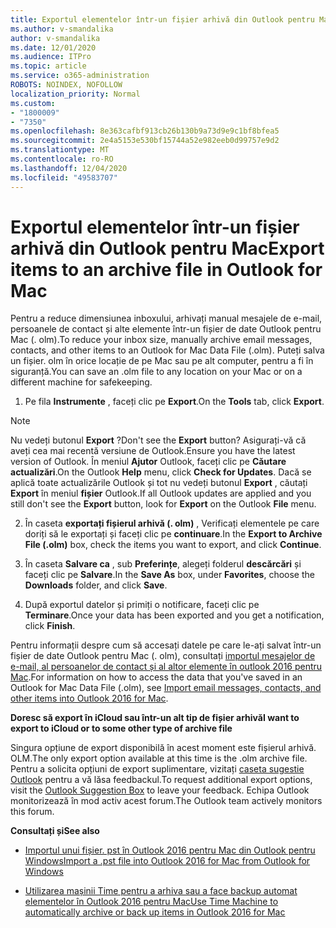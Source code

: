 ```yaml
---
title: Exportul elementelor într-un fișier arhivă din Outlook pentru Mac
ms.author: v-smandalika
author: v-smandalika
ms.date: 12/01/2020
ms.audience: ITPro
ms.topic: article
ms.service: o365-administration
ROBOTS: NOINDEX, NOFOLLOW
localization_priority: Normal
ms.custom:
- "1800009"
- "7350"
ms.openlocfilehash: 8e363cafbf913cb26b130b9a73d9e9c1bf8bfea5
ms.sourcegitcommit: 2e4a5153e530bf15744a52e982eeb0d99757e9d2
ms.translationtype: MT
ms.contentlocale: ro-RO
ms.lasthandoff: 12/04/2020
ms.locfileid: "49583707"
---
```

# <a name="export-items-to-an-archive-file-in-outlook-for-mac"></a><span data-ttu-id="1c928-102">Exportul elementelor într-un fișier arhivă din Outlook pentru Mac</span><span class="sxs-lookup"><span data-stu-id="1c928-102">Export items to an archive file in Outlook for Mac</span></span>

<span data-ttu-id="1c928-103">Pentru a reduce dimensiunea inboxului, arhivați manual mesajele de e-mail, persoanele de contact și alte elemente într-un fișier de date Outlook pentru Mac (. olm).</span><span class="sxs-lookup"><span data-stu-id="1c928-103">To reduce your inbox size, manually archive email messages, contacts, and other items to an Outlook for Mac Data File (.olm).</span></span> <span data-ttu-id="1c928-104">Puteți salva un fișier. olm în orice locație de pe Mac sau pe alt computer, pentru a fi în siguranță.</span><span class="sxs-lookup"><span data-stu-id="1c928-104">You can save an .olm file to any location on your Mac or on a different machine for safekeeping.</span></span>

1. <span data-ttu-id="1c928-105">Pe fila **Instrumente** , faceți clic pe **Export**.</span><span class="sxs-lookup"><span data-stu-id="1c928-105">On the **Tools** tab, click **Export**.</span></span>

> [!NOTE]
> <span data-ttu-id="1c928-106">Nu vedeți butonul **Export** ?</span><span class="sxs-lookup"><span data-stu-id="1c928-106">Don't see the **Export** button?</span></span> <span data-ttu-id="1c928-107">Asigurați-vă că aveți cea mai recentă versiune de Outlook.</span><span class="sxs-lookup"><span data-stu-id="1c928-107">Ensure you have the latest version of Outlook.</span></span> <span data-ttu-id="1c928-108">În meniul **Ajutor** Outlook, faceți clic pe **Căutare actualizări**.</span><span class="sxs-lookup"><span data-stu-id="1c928-108">On the Outlook **Help** menu, click **Check for Updates**.</span></span> <span data-ttu-id="1c928-109">Dacă se aplică toate actualizările Outlook și tot nu vedeți butonul **Export** , căutați **Export** în meniul **fișier** Outlook.</span><span class="sxs-lookup"><span data-stu-id="1c928-109">If all Outlook updates are applied and you still don't see the **Export** button, look for **Export** on the Outlook **File** menu.</span></span>

2. <span data-ttu-id="1c928-110">În caseta **exportați fișierul arhivă (. olm)** , Verificați elementele pe care doriți să le exportați și faceți clic pe **continuare**.</span><span class="sxs-lookup"><span data-stu-id="1c928-110">In the **Export to Archive File (.olm)** box, check the items you want to export, and click **Continue**.</span></span>

3. <span data-ttu-id="1c928-111">În caseta **Salvare ca** , sub **Preferințe**, alegeți folderul **descărcări** și faceți clic pe **Salvare**.</span><span class="sxs-lookup"><span data-stu-id="1c928-111">In the **Save As** box, under **Favorites**, choose the **Downloads** folder, and click **Save**.</span></span>

4. <span data-ttu-id="1c928-112">După exportul datelor și primiți o notificare, faceți clic pe **Terminare**.</span><span class="sxs-lookup"><span data-stu-id="1c928-112">Once your data has been exported and you get a notification, click **Finish**.</span></span>

<span data-ttu-id="1c928-113">Pentru informații despre cum să accesați datele pe care le-ați salvat într-un fișier de date Outlook pentru Mac (. olm), consultați [importul mesajelor de e-mail, al persoanelor de contact și al altor elemente în outlook 2016 pentru Mac](https://support.microsoft.com/office/import-and-export-outlook-email-contacts-and-calendar-92577192-3881-4502-b79d-c3bbada6c8ef#ID0EAACAAA=macOS).</span><span class="sxs-lookup"><span data-stu-id="1c928-113">For information on how to access the data that you've saved in an Outlook for Mac Data File (.olm), see [Import email messages, contacts, and other items into Outlook 2016 for Mac](https://support.microsoft.com/office/import-and-export-outlook-email-contacts-and-calendar-92577192-3881-4502-b79d-c3bbada6c8ef#ID0EAACAAA=macOS).</span></span>

<span data-ttu-id="1c928-114">**Doresc să export în iCloud sau într-un alt tip de fișier arhivă**</span><span class="sxs-lookup"><span data-stu-id="1c928-114">**I want to export to iCloud or to some other type of archive file**</span></span>

<span data-ttu-id="1c928-115">Singura opțiune de export disponibilă în acest moment este fișierul arhivă. OLM.</span><span class="sxs-lookup"><span data-stu-id="1c928-115">The only export option available at this time is the .olm archive file.</span></span> <span data-ttu-id="1c928-116">Pentru a solicita opțiuni de export suplimentare, vizitați [caseta sugestie Outlook](https://outlook.uservoice.com/) pentru a vă lăsa feedbackul.</span><span class="sxs-lookup"><span data-stu-id="1c928-116">To request additional export options, visit the [Outlook Suggestion Box](https://outlook.uservoice.com/) to leave your feedback.</span></span> <span data-ttu-id="1c928-117">Echipa Outlook monitorizează în mod activ acest forum.</span><span class="sxs-lookup"><span data-stu-id="1c928-117">The Outlook team actively monitors this forum.</span></span>

<span data-ttu-id="1c928-118">**Consultați și**</span><span class="sxs-lookup"><span data-stu-id="1c928-118">**See also**</span></span>

- [<span data-ttu-id="1c928-119">Importul unui fișier. pst în Outlook 2016 pentru Mac din Outlook pentru Windows</span><span class="sxs-lookup"><span data-stu-id="1c928-119">Import a .pst file into Outlook 2016 for Mac from Outlook for Windows</span></span>](https://support.microsoft.com/office/import-a-pst-file-into-outlook-for-mac-from-outlook-for-windows-b4a6a1d6-94bb-4c85-a4fc-a83dc690e18c)

- [<span data-ttu-id="1c928-120">Utilizarea mașinii Time pentru a arhiva sau a face backup automat elementelor în Outlook 2016 pentru Mac</span><span class="sxs-lookup"><span data-stu-id="1c928-120">Use Time Machine to automatically archive or back up items in Outlook 2016 for Mac</span></span>](https://support.microsoft.com/office/automatically-archive-or-back-up-outlook-for-mac-items-441fcce5-2262-4b64-ac8c-fa949df989f5)
